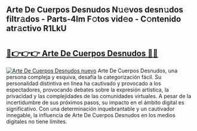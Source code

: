 ## Arte De Cuerpos Desnudos N𝚞𝚎vos desn𝚞dos filtr𝚊dos - Parts-4lm F𝚘tos vid𝚎o - C𝚘ntenido atr𝚊ctivo R1LkU

# <h2><a href="http://mb6l88.tromn.icu/?c=Arte+De+Cuerpos+Desnudos">🔗👉👉👉 Arte De Cuerpos Desnudos 🔗🔗</a></h2>

[![Arte De Cuerpos Desnudos nuevo](https://i.imgur.com/pEAQMta.gif)](http://mb6l88.tromn.icu/?c=Arte+De+Cuerpos+Desnudos)
Arte De Cuerpos Desnudos, una persona compleja y esquiva, desafía la categorización fácil. Su personalidad distintiva en línea ha cautivado y provocado a los espectadores, provocando debates sobre la expresión artística, la privacidad y las complejidades de las comunidades virtuales. A pesar de la incertidumbre de sus próximos pasos, su impacto en el ámbito digital es significativo. Con una determinación inquebrantable y un cautivador innegable, la influencia de Arte De Cuerpos Desnudos en los medios digitales no tiene límites.
